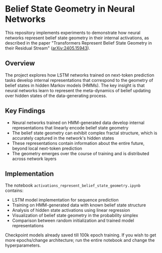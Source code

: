 # Belief State Geometry in Neural Networks

This repository implements experiments to demonstrate how neural networks represent belief state geometry in their internal activations, as described in the paper "Transformers Represent Belief State Geometry in their Residual Stream" ([arXiv:2405.15943](https://arxiv.org/pdf/2405.15943)).

## Overview

The project explores how LSTM networks trained on next-token prediction tasks develop internal representations that correspond to the geometry of belief states in hidden Markov models (HMMs). The key insight is that neural networks learn to represent the meta-dynamics of belief updating over hidden states of the data-generating process.

## Key Findings

- Neural networks trained on HMM-generated data develop internal representations that linearly encode belief state geometry
- The belief state geometry can exhibit complex fractal structure, which is accurately captured in the network's hidden states
- These representations contain information about the entire future, beyond local next-token prediction
- The geometry emerges over the course of training and is distributed across network layers

## Implementation

The notebook `activations_represent_belief_state_geometry.ipynb` contains:

- LSTM model implementation for sequence prediction
- Training on HMM-generated data with known belief state structure
- Analysis of hidden state activations using linear regression
- Visualization of belief state geometry in the probability simplex
- Comparison between random initialization and trained model representations

Checkpoint models already saved till 100k epoch training. If you wish to get more epochs/change architecture; run the entire notebook and change the hyperparameters.
